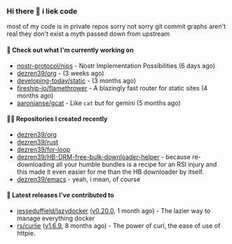 ### Hi there 👋 i liek code
most of my code is in private repos sorry not sorry git commit graphs aren't real they don't exist a myth passed down from upstream

#### 👷 Check out what I'm currently working on

- [nostr-protocol/nips](https://github.com/nostr-protocol/nips) - Nostr Implementation Possibilities (6 days ago)
- [dezren39/org](https://github.com/dezren39/org) -  (3 weeks ago)
- [developing-today/static](https://github.com/developing-today/static) -  (3 months ago)
- [fireship-io/flamethrower](https://github.com/fireship-io/flamethrower) - A blazingly fast router for static sites (4 months ago)
- [aaronjanse/gcat](https://github.com/aaronjanse/gcat) - Like `cat` but for gemini (5 months ago)

#### 👨‍💻 Repositories I created recently

- [dezren39/org](https://github.com/dezren39/org)
- [dezren39/rust](https://github.com/dezren39/rust)
- [dezren39/for-loop](https://github.com/dezren39/for-loop)
- [dezren39/HB-DRM-free-bulk-downloader-helper](https://github.com/dezren39/HB-DRM-free-bulk-downloader-helper) - because re-downloading all your humble bundles is a recipe for an RSI injury and this made it even easier for me than the HB downloader by itself.
- [dezren39/emacs](https://github.com/dezren39/emacs) - yeah, i mean, of course

#### 🚀 Latest releases I've contributed to

- [jesseduffield/lazydocker](https://github.com/jesseduffield/lazydocker) ([v0.20.0](https://github.com/jesseduffield/lazydocker/releases/tag/v0.20.0), 1 month ago) - The lazier way to manage everything docker
- [rs/curlie](https://github.com/rs/curlie) ([v1.6.9](https://github.com/rs/curlie/releases/tag/v1.6.9), 8 months ago) - The power of curl, the ease of use of httpie.
